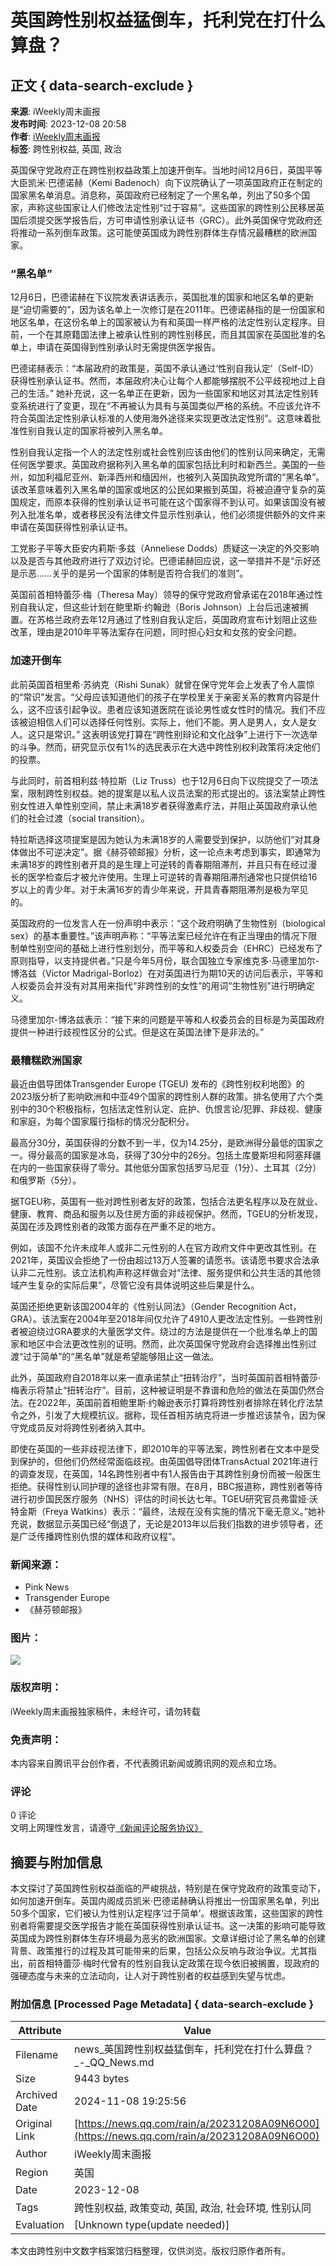 # 英国跨性别权益猛倒车，托利党在打什么算盘？

## 正文 { data-search-exclude }


**来源**: iWeekly周末画报  
**发布时间**: 2023-12-08 20:58  
**作者**: [iWeekly周末画报](https://news.qq.com/omn/author/8QMd3XtZ6Y0auD%2Ff)  
**标签**: 跨性别权益, 英国, 政治

英国保守党政府正在跨性别权益政策上加速开倒车。当地时间12月6日，英国平等大臣凯米·巴德诺赫（Kemi Badenoch）向下议院确认了一项英国政府正在制定的国家黑名单消息。消息称，英国政府已经制定了一个黑名单，列出了50多个国家，声称这些国家让人们修改法定性别“过于容易”。这些国家的跨性别公民移居英国后须提交医学报告后，方可申请性别承认证书（GRC）。此外英国保守党政府还将推动一系列倒车政策。这可能使英国成为跨性别群体生存情况最糟糕的欧洲国家。

### “黑名单”

12月6日，巴德诺赫在下议院发表讲话表示，英国批准的国家和地区名单的更新是“迫切需要的”，因为该名单上一次修订是在2011年。巴德诺赫指的是一份国家和地区名单，在这份名单上的国家被认为有和英国一样严格的法定性别认定程序。目前，一个在其原籍国法律上被承认性别的跨性别移民，而且其国家在英国批准的名单上，申请在英国得到性别承认时无需提供医学报告。

巴德诺赫表示：“本届政府的政策是，英国不承认通过‘性别自我认定’（Self-ID）获得性别承认证书。然而，本届政府决心让每个人都能够摆脱不公平歧视地过上自己的生活。” 她补充说，这一名单正在更新，因为一些国家和地区对其法定性别转变系统进行了变更，现在“不再被认为具有与英国类似严格的系统。不应该允许不符合英国法定性别承认标准的人使用海外途径来实现更改法定性别”。这意味着批准性别自我认定的国家将被列入黑名单。

性别自我认定指一个人的法定性别或社会性别应该由他们的性别认同来确定，无需任何医学要求。英国政府据称列入黑名单的国家包括比利时和新西兰。美国的一些州，如加利福尼亚州、新泽西州和缅因州，也被列入英国执政党所谓的“黑名单”。该改革意味着列入黑名单的国家或地区的公民如果搬到英国，将被迫遵守复杂的英国规定，而原本获得的性别承认证书可能在这个国家得不到认可。如果该国没有被列入批准名单，或者移民没有法律文件显示性别承认，他们必须提供额外的文件来申请在英国获得性别承认证书。

工党影子平等大臣安内莉斯·多兹（Anneliese Dodds）质疑这一决定的外交影响以及是否与其他政府进行了双边讨论。巴德诺赫回应说，这一举措并不是“示好还是示恶……关乎的是另一个国家的体制是否符合我们的准则”。

英国前首相特蕾莎·梅（Theresa May）领导的保守党政府曾承诺在2018年通过性别自我认定，但这些计划在鲍里斯·约翰逊（Boris Johnson）上台后迅速被搁置。在苏格兰政府去年12月通过了性别自我认定后，英国政府宣布计划阻止这些改革，理由是2010年平等法案存在问题，同时担心妇女和女孩的安全问题。

### 加速开倒车

此前英国首相里希·苏纳克（Rishi Sunak）就曾在保守党年会上发表了令人震惊的“常识”发言。“父母应该知道他们的孩子在学校里关于亲密关系的教育内容是什么，这不应该引起争议。患者应该知道医院在谈论男性或女性时的情况。我们不应该被迫相信人们可以选择任何性别。实际上，他们不能。男人是男人，女人是女人。这只是常识。” 这表明该党打算在“跨性别辩论和文化战争”上进行下一次选举的斗争。然而，研究显示仅有1%的选民表示在大选中跨性别权利政策将决定他们的投票。

与此同时，前首相利兹·特拉斯（Liz Truss）也于12月6日向下议院提交了一项法案，限制跨性别权益。她的提案是以私人议员法案的形式提出的。该法案禁止跨性别女性进入单性别空间，禁止未满18岁者获得激素疗法，并阻止英国政府承认他们的社会过渡（social transition）。

特拉斯选择这项提案是因为她认为未满18岁的人需要受到保护，以防他们“对其身体做出不可逆决定”。据《赫芬顿邮报》分析，这一论点未考虑到事实，即通常为未满18岁的跨性别者开具的是生理上可逆转的青春期阻滞剂，并且只有在经过漫长的医学检查后才被允许使用。生理上可逆转的青春期阻滞剂通常也只提供给16岁以上的青少年。对于未满16岁的青少年来说，开具青春期阻滞剂是极为罕见的。

英国政府的一位发言人在一份声明中表示：“这个政府明确了生物性别（biological sex）的基本重要性。”该声明声称：“平等法案已经允许在有正当理由的情况下限制单性别空间的基础上进行性别划分，而平等和人权委员会（EHRC）已经发布了原则指导，以支持提供者。”只是今年5月份，联合国独立专家维克多·马德里加尔-博洛兹（Victor Madrigal-Borloz）在对英国进行为期10天的访问后表示，平等和人权委员会并没有对其用来指代“非跨性别的女性”的用词“生物性别”进行明确定义。

马德里加尔-博洛兹表示：“接下来的问题是平等和人权委员会的目标是为英国政府提供一种进行歧视性区分的公式。但是这在英国法律下是非法的。”

### 最糟糕欧洲国家

最近由倡导团体Transgender Europe (TGEU) 发布的《跨性别权利地图》的2023版分析了影响欧洲和中亚49个国家的跨性别人群的政策。排名使用了六个类别中的30个积极指标，包括法定性别认定、庇护、仇恨言论/犯罪、非歧视、健康和家庭，为每个国家履行指标的情况分配积分。

最高分30分，英国获得的分数不到一半，仅为14.25分，是欧洲得分最低的国家之一。得分最高的国家是冰岛，获得了30分中的26分。包括土库曼斯坦和阿塞拜疆在内的一些国家获得了零分。其他低分国家包括罗马尼亚（1分）、土耳其（2分）和俄罗斯（5分）。

据TGEU称，英国有一些对跨性别者友好的政策，包括合法更名程序以及在就业、健康、教育、商品和服务以及住房方面的非歧视保护。然而，TGEU的分析发现，英国在涉及跨性别者的政策方面存在严重不足的地方。

例如，该国不允许未成年人或非二元性别的人在官方政府文件中更改其性别。在2021年，英国议会拒绝了一份由超过13万人签署的请愿书。该请愿书要求合法承认非二元性别。该立法机构声称这样做会对“法律、服务提供和公共生活的其他领域产生复杂的实际后果”，尽管它没有具体说明这些后果是什么。

英国还拒绝更新该国2004年的《性别认同法》（Gender Recognition Act，GRA）。该法案在2004年至2018年间仅允许了4910人更改法定性别。一些跨性别者被迫绕过GRA要求的大量医学文件。绕过的方法是提供在一个批准名单上的国家和地区中合法更改性别的证明。然而，此次英国保守党政府会选择推出性别过渡“过于简单”的“黑名单”就是希望能够阻止这一做法。

此外，英国政府自2018年以来一直承诺禁止“扭转治疗”，当时英国前首相特蕾莎·梅表示将禁止“扭转治疗”。目前，这种被证明是不靠谱和危险的做法在英国仍然合法。在2022年，英国前首相鲍里斯·约翰逊表示打算将跨性别者排除在转化疗法禁令之外，引发了大规模抗议。据称，现任首相苏纳克将进一步推迟该禁令，因为保守党成员反对将跨性别者纳入其中。

即使在英国的一些非歧视法律下，即2010年的平等法案，跨性别者在文本中是受到保护的，但他们仍然经常面临歧视。由英国倡导团体TransActual 2021年进行的调查发现，在英国，14名跨性别者中有1人报告由于其跨性别身份而被一般医生拒绝。获得性别认同护理的途径也非常有限。在8月，BBC报道称，跨性别者等待进行初步国民医疗服务（NHS）评估的时间长达七年。TGEU研究官员弗雷娅·沃特金斯（Freya Watkins）表示：“最终，法规在没有实施的情况下毫无意义。”她补充说，数据显示英国已经“倒退了，无论是2013年以后我们指数的进步领导者，还是广泛传播跨性别仇恨的媒体和政府议程”。

### 新闻来源：
- Pink News
- Transgender Europe
- 《赫芬顿邮报》

### 图片：
![](https://inews.gtimg.com/newsapp_bt/0/1012205723968_6694/0)

### 版权声明：
iWeekly周末画报独家稿件，未经许可，请勿转载

### 免责声明：
本内容来自腾讯平台创作者，不代表腾讯新闻或腾讯网的观点和立场。

### 评论
0 评论  
文明上网理性发言，请遵守[《新闻评论服务协议》](https://new.qq.com/static/coralinfo.htm)

## 摘要与附加信息

<!-- tcd_abstract -->
本文探讨了英国跨性别权益面临的严峻挑战，特别是在保守党政府的政策变动下，如何加速开倒车。英国内阁成员凯米·巴德诺赫确认将推出一份国家黑名单，列出50多个国家，它们被认为性别认定程序‘过于简单’。根据该政策，这些国家的跨性别者将需要提交医学报告才能在英国获得性别承认证书。这一决策的影响可能导致英国成为跨性别群体生存环境最为恶劣的欧洲国家。文章详细讨论了黑名单的创建背景、政策推行的过程及其可能带来的后果，包括公众反响与政治争议。尤其指出，前首相特蕾莎·梅时代曾有的性别自我认定政策在现今依旧被搁置，现政府的强硬态度与未来的立法动向，让人对于跨性别者的权益感到失望与忧虑。
<!-- tcd_abstract_end -->

### 附加信息 [Processed Page Metadata] { data-search-exclude }

| Attribute       | Value                                  |
|-----------------|----------------------------------------|
| Filename        | news_英国跨性别权益猛倒车，托利党在打什么算盘？_-_QQ_News.md                             |
| Size            | 9443 bytes                           |
| Archived Date   | 2024-11-08 19:25:56                             |
| Original Link   | [https://news.qq.com/rain/a/20231208A09N6O00](https://news.qq.com/rain/a/20231208A09N6O00)                       |
| Author          | iWeekly周末画报                               |
| Region          | 英国                               |
| Date            | 2023-12-08                                 |
| Tags            | 跨性别权益, 政策变动, 英国, 政治, 社会环境, 性别认同                                 |
| Evaluation            | [Unknown type(update needed)]                                 |
<!-- tcd_table_end -->

本文由跨性别中文数字档案馆归档整理，仅供浏览。版权归原作者所有。
